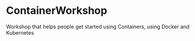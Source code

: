 # ContainerWorkshop
Workshop that helps people get started using Containers, using Docker and Kubernetes 
